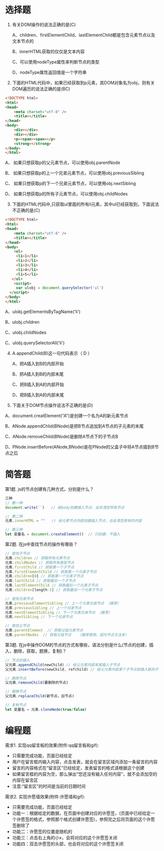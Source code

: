 
# 选择题

1. 有关DOM操作的说法正确的是(C)

   A、children、firstElementChild、lastElementChild都是包含元素节点以及文本节点的

   B、innerHTML获取的仅仅是文本内容

   C、可以使用nodeType属性来判断节点的类型

   D、nodeType属性返回值是一个字符串

2. 下面的HTML代码中，如果已经获取到p元素，其DOM对象名为obj，则有关DOM遍历的说法正确的是(BC)
```html
<!DOCTYPE html>
<html>
<head>
    <meta charset="utf-8" />
    <title></title>
</head>
<body>
    <div></div>
    <div></div>
    <p><span><span></p>
    <strong></strong>
</body>
</html>
```

  A、 如果只想获取p的父元素节点，可以使用obj.parentNode

  B、 如果只想获取p的上一个兄弟元素节点，可以使用obj.previousSibling

  C、 如果只想获取p的下一个兄弟元素节点，可以使用obj.nextSibling

  D、 如果只想获取p的所有子元素节点，可以使用obj.childNodes


3. 下面的HTML代码中,只获取ul里面的所有li元素，其中ul已经获取到，下面说法不正确的是(C)
```html
<!DOCTYPE html>
<html>
<head>
    <meta charset="utf-8" />
    <title></title>
</head>
<body>
    <ul>
     <li>1</li>
     <li>2</li>
     <li>3</li>
     <li>4</li>
     <li>5</li>
   </ul>
    <script>
     var ulobj = document.querySelector('ul')
  </script>
</body>
</html>
```

  A、ulobj.getElementsByTagName('li')

  B、ulobj.children

  C、ulobj.childNodes

  C、ulobj.querySelectorAll('li')


4. A.appendChild(B)这一句代码表示（ D  ）

	A、把A插入到B的内部开始

	B、把A插入到B的内部末尾

	C、把B插入到A的内部开始

	D、把B插入到A的内部末尾


5. 下面关于DOM节点操作说法不正确的是(D)

 A、document.creatElement("A")是创建一个名为A的新元素节点

 B、ANode.appendChlid(BNode)是把B节点追加到A节点的子元素的末尾 

 C、ANode.removeChild(BNode)是删除A节点下的子节点B

 D、PNode.insertBefore(ANode,BNode)是在PNode的父盒子中将A节点插到B节点之后 


# 简答题

第1题. js的节点创建有几种方式，分别是什么？

```js
三种
// 第一种
document.write(``)   // 给body创建插入节点，会先清空所有节点

// 第二种
元素.innerHTML = ""   // 给元素节点内部创建插入节点，也会清空原有的内容

// 第三种
let 变量名 = document.createElement()  // 只创建，不插入
```

第2题. 在js中查找节点的操作有哪些？

```js
// 查找子节点
元素.children // 获取所有元素节点
元素.childNodes // 获取所有类型节点
元素.firstChild // 获取第一个子节点
元素.firstElementChild // 获取第一个元素子节点
元素.children[0] // 获取第一个元素子节点
元素.lastChild // 获取最后一个子节点
元素.lastElementChild // 获取最后一个元素子节点
元素.children[length-1] // 获取最后一个元素子节点

// 查找兄弟节点
元素.previousElementSibling // 上一个元素兄弟节点 （推荐）
元素.previousSibling // 上一个兄弟节点
元素.nextElementSibling // 下一个元素兄弟节点 （推荐）
元素.nextSibling // 下一个兄弟节点

// 查找父节点
元素.parentElement  // 获取父级元素节点
元素.parentNodes  // 获取父级节点   （推荐使用，因为节点方法多）

```

第3题. 在js中操作DOM的节点的方式有哪些，语法分别是什么(节点的创建，插入，删除，获取，题换，复制)？

```js
// 节点的插入
父元素.appendChild(newChild) // 给父元素内部末尾插入子节点
父元素.insertBefore(newChild, refchild) // 给父元素内部某个子节点前插入新的子节点

// 删除节点
父元素.removeChild(要删除的节点) 

// 替换节点
父元素.replaceChild(新节点，旧节点)

// 复制节点
let 变量名 = 元素.cloneNode(true/false)
```

# 编程题

需求1. 实现qq留言板的效果(附件:qq留言板和gif):
- 只需要完成功能，页面已经给定
- 用户在留言框内输入内容，点击发表，就会在留言区域内添加一条留言的内容
- 留言的内容格式在“留言区”已经给定，发表留言的格式请根据这个创建
- 如果留言框的内容为空，那么弹出“您还没有输入任何内容”，就不会添加空的内容在留言区
- 注意:“留言区”的时间是当前的日期时间

需求2. 实现许愿墙效果(附件:许愿墙和gif):
- 只需要完成功能，页面已经给定
- 功能一：根据给定的数据，在页面中创建对应的许愿签，(页面中已经给定一个许愿签的格式，参照那个格式创建许愿签)，参照完之后将页面的这个许愿签删除了
- 功能二：许愿签的位置是随机的
- 功能三：点击右上角的小x，会将对应的这个许愿签关闭
- 功能四：双击许愿签的头部，也会将对应的这个许愿签关闭